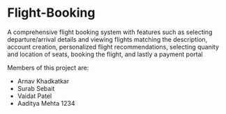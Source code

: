 # Flight-Booking

A comprehensive flight booking system with features such as selecting departure/arrival details and viewing flights matching the description, account creation, personalized flight recommendations, selecting quanity and location of seats, booking the flight, and lastly a payment portal

Members of this project are:
- Arnav Khadkatkar
- Surab Sebait
- Vaidat Patel
- Aaditya Mehta
1234